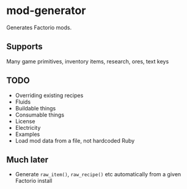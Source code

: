 mod-generator
=============

Generates Factorio mods.

## Supports

Many game primitives, inventory items, research, ores, text keys

## TODO

* Overriding existing recipes
* Fluids
* Buildable things
* Consumable things
* License
* Electricity
* Examples
* Load mod data from a file, not hardcoded Ruby

## Much later

* Generate `raw_item()`, `raw_recipe()` etc automatically from a given Factorio install
